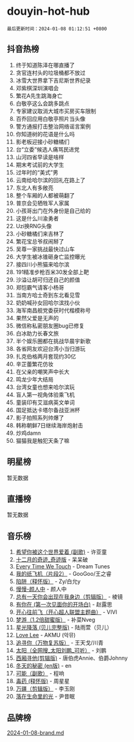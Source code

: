 # douyin-hot-hub

`最后更新时间：2024-01-08 01:12:51 +0800`

## 抖音热榜

1. 终于知道陈泽在哪直播了
1. 贪官连村头的垃圾桶都不放过
1. 冰雪大世界拿下吉尼斯世界纪录
1. 邓紫棋深圳演唱会
1. 繁花A先生跳海身亡
1. 白敬亭这么会跳多跳点
1. 专家建议取消大城市买房买车限制
1. 百乔回应用白敬亭照片当头像
1. 警方通报打击整治网络谣言案例
1. 你知道树的花语是什么吗
1. 影老板迎接小砂糖橘们
1. 台“立委”候选人痛骂民进党
1. 山河四省早读是啥样
1. 期末考试前的大学生
1. 过年时的“美式”男
1. 云南给哈尔滨的回礼在路上了
1. 东北人有多敞亮
1. 整个车厢的人都被萌翻了
1. 普京会见牺牲军人家属
1. 小孩哥出门在外身份是自己给的
1. 这是什么川渝勇者
1. Uzi换RNG头像
1. 小砂糖橘们来吉林了
1. 繁花宝总爷叔闹掰了
1. 吴尊一家挑战最快过山车
1. 大学生被冰锥砸身亡监控曝光
1. 接四川小熊猫来哈尔滨
1. 191精准步枪百米30发全部上靶
1. 沙溢让胡可归还自己的颜值
1. 郑恺霸气请客小杨哥
1. 当南方哈士奇到东北看见雪
1. 奶奶喊孙女回哈尔滨找小伙
1. 海军南昌舰党委获时代楷模称号
1. 果然父爱是无声的
1. 微信称私密朋友圈bug已修复
1. 白冰助力长春文旅
1. 半个娱乐圈都在挑战华晨宇新歌
1. 各省网友欢迎台湾小当归游玩
1. 扎克伯格两月套现约30亿
1. 辛芷蕾繁花仿妆
1. 在父亲的嘲笑声中长大
1. 鸣龙少年大结局
1. 台湾女童也想来哈尔滨玩
1. 盲人第一视角体验乘飞机
1. 童装印有艾滋病英文单词
1. 国足抵达卡塔尔备战亚洲杯
1. 影子拍照系列帅爆了
1. 韩称朝鲜7日继续海岸炮射击
1. 炒鸡damn
1. 猫猫我是触犯天条了嘛

## 明星榜

暂无数据

## 直播榜

暂无数据

## 音乐榜

1. [希望你被这个世界爱着 (副歌)](https://sf86-cdn-tos.douyinstatic.com/obj/tos-cn-ve-2774/oUHCmWQfZlE3QQBKBeD8rCFLpJzPgCpImhsxMt) - 许亚童
1. [十二月的奇迹_奇迹版](https://sf6-cdn-tos.douyinstatic.com/obj/tos-cn-ve-2774/oMslvA9FBzGMGHnyUuoiiUjtIAXfMz6tzwByW8) - 呆呆破
1. [Every Time We Touch](https://sf86-cdn-tos.douyinstatic.com/obj/tos-cn-ve-2774/ogN6lUKQeBBfEVhIOMikG1CcJjugxk1tztZyhP) - Dream Tunes
1. [我的纸飞机（片段2）](https://sf86-cdn-tos.douyinstatic.com/obj/tos-cn-ve-2774/oM2ZrKcg2CD5AeRB2gkeXOFB1IxAGJdZPazYHf) - GooGoo/王之睿
1. [陷阱（释怀版）](https://sf86-cdn-tos.douyinstatic.com/obj/tos-cn-ve-2774/oE8C21LeZrzKLDFfQYgMzx4GAIHageG5IzayY7) - Zy/白允y
1. [慢慢-颜人中](https://sf86-cdn-tos.douyinstatic.com/obj/tos-cn-ve-2774/ocjHNfBXdBxQNC8ZGAeoLMFTUgtBg8bkExunDC) - 颜人中
1. [总有一天你会出现在我身边（剪辑版）](https://sf86-cdn-tos.douyinstatic.com/obj/tos-cn-ve-2774/oMLsHwhWW7CYoAhoWB9EXUQIzNBsfAJxpAoxCU) - 棱镜
1. [有你在 (第一次见面你的开场白)](https://sf3-cdn-tos.douyinstatic.com/obj/tos-cn-ve-2774/oAthrQ3ClJBfI57uBoFEgNDYtNCZ0TSYQQfxQ0) - 赵露思
1. [开心往前飞（开心超人联盟主题曲）](https://sf6-cdn-tos.douyinstatic.com/obj/tos-cn-ve-2774/9d8fb7c82cf1421fb93a9fe925275e0a) - VIVI
1. [梦游（1.2倍甜蜜版）](https://sf86-cdn-tos.douyinstatic.com/obj/tos-cn-ve-2774/o4gyAUm8hwufoEABmwVIiQtHsFuGzAEEWtNMzo) - 补菜Nveg
1. [星光降落 (贝儿完整版)](https://sf86-cdn-tos.douyinstatic.com/obj/tos-cn-ve-2774/okwB9hAwyAtsFFkFBzAX1hOOfQuIoMNs0W2Mwr) - 陆雨萱（贝儿）
1. [Love Lee](https://sf86-cdn-tos.douyinstatic.com/obj/tos-cn-ve-2774/o05GbkJGbCBTdDnMtB0fwOYgkeZp23vrWQDQBS) - AKMU (악뮤)
1. [追寻你（万物复苏版）](https://sf86-cdn-tos.douyinstatic.com/obj/tos-cn-ve-2774/oYeAZJsbjIDit9APmBg8u6uDUQnHmoCf3gbo74) - 王天戈/川青
1. [太阳（全网搜_太阳刘鹏_可听）](https://sf3-cdn-tos.douyinstatic.com/obj/tos-cn-ve-2774/ogWbyIQnlBFImVbeDocRdCIYtBHlbJXgfZMvgz) - 刘鹏
1. [西厢寻他(剪辑版)](https://sf6-cdn-tos.douyinstatic.com/obj/tos-cn-ve-2774/oUsAVfAQKlRNxEv5qxvIB8o5qmIWUcXbzJKJhw) - 唐伯虎Annie、伯爵Johnny
1. [冬天的秘密 (en版)](https://sf86-cdn-tos.douyinstatic.com/obj/tos-cn-ve-2774/okIuMHDdzyf3FjGK4Lphe1vfHcQaPIHAg0Z4CR) - en
1. [可能（副歌）](https://sf6-cdn-tos.douyinstatic.com/obj/tos-cn-ve-2774/cde1731888894259b333569393c2fb51) - 程响
1. [毒药 (释怀版)](https://sf6-cdn-tos.douyinstatic.com/obj/tos-cn-ve-2774/oYILMEAzspdZBIzy4frJNB8ZHPHWAhiwowd4Ad) - 周星星
1. [万疆（剪辑版）](https://sf86-cdn-tos.douyinstatic.com/obj/tos-cn-ve-2774/ooG7oVgFlDTelKCjCsTTobQvbdtj1BBQXnfZd8) - 李玉刚
1. [落在生命里的光](https://sf3-cdn-tos.douyinstatic.com/obj/tos-cn-ve-2774/d9ffa8c090124ea58bb10df9b510c01d) - 尹昔眠

## 品牌榜

[2024-01-08-brand.md](2024-01-08-brand.md)
